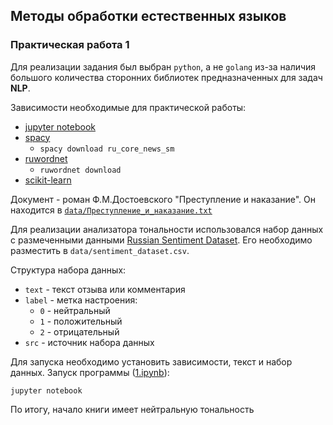 ## Методы обработки естественных языков

### Практическая работа 1

Для реализации задания был выбран `python`, а не `golang` из-за наличия большого
количества сторонних библиотек предназначенных для задач **NLP**.

Зависимости необходимые для практической работы:

- [jupyter notebook](https://jupyter.org/)
- [spacy](https://spacy.io/)
  - `spacy download ru_core_news_sm`
- [ruwordnet](https://github.com/avidale/python-ruwordnet)
  - `ruwordnet download`
- [scikit-learn](https://scikit-learn.org/stable/)

Документ - роман Ф.М.Достоевского "Преступление и наказание". Он находится в
[`data/Преступление_и_наказание.txt`](data/Преступление_и_наказание.txt)

Для реализации анализатора тональности использовался набор данных с размеченными
данными
[Russian Sentiment Dataset](https://www.kaggle.com/datasets/mar1mba/russian-sentiment-dataset).
Его необходимо разместить в `data/sentiment_dataset.csv`.

Структура набора данных:

- `text` - текст отзыва или комментария
- `label` - метка настроения:
  - `0` - нейтральный
  - `1` - положительный
  - `2` - отрицательный
- `src` - источник набора данных

Для запуска необходимо установить зависимости, текст и набор данных. Запуск
программы ([1.ipynb](1.ipynb)):

```
jupyter notebook
```

По итогу, начало книги имеет нейтральную тональность
